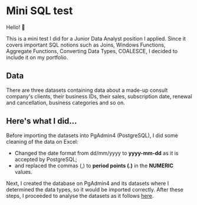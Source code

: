 # Mini SQL test

Hello! 👋 

This is a mini test I did for a Junior Data Analyst position I applied. Since it covers important SQL notions such as Joins, Windows Functions, Aggregate Functions, Converting Data Types, COALESCE, I decided to include it on my portfolio.

## Data

There are three datasets containing data about a made-up consult company's clients, their business IDs, their sales, subscription date, renewal and cancellation, business categories and so on.  

## Here's what I did...

Before importing the datasets into PgAdmin4 (PostgreSQL), I did some cleaning of the data on Excel:
- Changed the date format from dd/mm/yyyy to **yyyy-mm-dd** as it is accepted by PostgreSQL;
- and replaced the commas (,) to **period points (.)** in the **NUMERIC** values.
  
Next, I created the database on PgAdmin4 and its datasets where I determined the data types, so it would be imported correctly.
After these steps, I proceeded to analyse the datasets as it follows [here](https://github.com/marianaobmorais/test_ueni/blob/main/mini_sql_test_ueni.sql).
